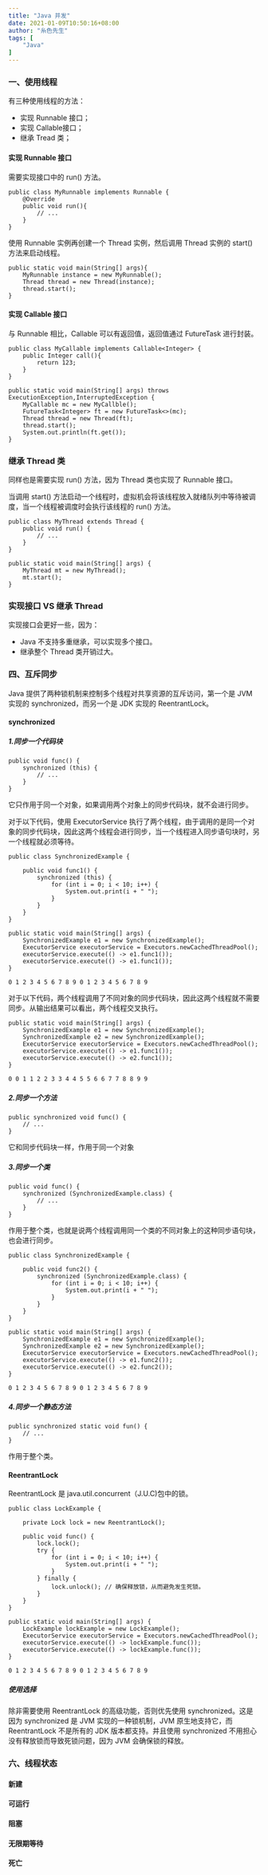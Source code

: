 ```yaml
---
title: "Java 并发"
date: 2021-01-09T10:50:16+08:00
author: "糸色先生"
tags: [
    "Java"
]
---
```


### 一、使用线程
有三种使用线程的方法：
* 实现 Runnable 接口；
* 实现 Callable接口；
* 继承 Tread 类；

#### 实现 Runnable 接口
需要实现接口中的 run() 方法。
```
public class MyRunnable implements Runnable {
    @Override
    public void run(){
        // ...
    }
}
```
使用 Runnable 实例再创建一个 Thread 实例，然后调用 Thread 实例的 start() 方法来启动线程。
```
public static void main(String[] args){
    MyRunnable instance = new MyRunnable();
    Thread thread = new Thread(instance);
    thread.start();
}
```

#### 实现 Callable 接口
与 Runnable 相比，Callable 可以有返回值，返回值通过 FutureTask 进行封装。

```
public class MyCallable implements Callable<Integer> {
    public Integer call(){
        return 123;
    }
}
```
```
public static void main(String[] args) throws ExecutionException,InterruptedException {
    MyCallable mc = new MyCallble();
    FutureTask<Integer> ft = new FutureTask<>(mc);
    Thread thread = new Thread(ft);
    thread.start();
    System.out.println(ft.get());
}
```

### 继承 Thread 类
同样也是需要实现 run() 方法，因为 Thread 类也实现了 Runnable 接口。

当调用 start() 方法启动一个线程时，虚拟机会将该线程放入就绪队列中等待被调度，当一个线程被调度时会执行该线程的 run() 方法。

```
public class MyThread extends Thread {
    public void run() {
        // ...
    }
}
```
```
public static void main(String[] args) {
    MyThread mt = new MyThread();
    mt.start();
}
```

### 实现接口 VS 继承 Thread
实现接口会更好一些，因为：
* Java 不支持多重继承，可以实现多个接口。
* 继承整个 Thread 类开销过大。

### 四、互斥同步
Java 提供了两种锁机制来控制多个线程对共享资源的互斥访问，第一个是 JVM 实现的 synchronized，而另一个是 JDK 实现的 ReentrantLock。

#### synchronized
##### 1.同步一个代码块
```
public void func() {
    synchronized (this) {
        // ...
    }
}
```
它只作用于同一个对象，如果调用两个对象上的同步代码块，就不会进行同步。

对于以下代码，使用 ExecutorService 执行了两个线程，由于调用的是同一个对象的同步代码块，因此这两个线程会进行同步，当一个线程进入同步语句块时，另一个线程就必须等待。
```
public class SynchronizedExample {

    public void func1() {
        synchronized (this) {
            for (int i = 0; i < 10; i++) {
                System.out.print(i + " ");
            }
        }
    }
}
```
```
public static void main(String[] args) {
    SynchronizedExample e1 = new SynchronizedExample();
    ExecutorService executorService = Executors.newCachedThreadPool();
    executorService.execute(() -> e1.func1());
    executorService.execute(() -> e1.func1());
}
```
```
0 1 2 3 4 5 6 7 8 9 0 1 2 3 4 5 6 7 8 9
```

对于以下代码，两个线程调用了不同对象的同步代码块，因此这两个线程就不需要同步。从输出结果可以看出，两个线程交叉执行。
```
public static void main(String[] args) {
    SynchronizedExample e1 = new SynchronizedExample();
    SynchronizedExample e2 = new SynchronizedExample();
    ExecutorService executorService = Executors.newCachedThreadPool();
    executorService.execute(() -> e1.func1());
    executorService.execute(() -> e2.func1());
}
```
```
0 0 1 1 2 2 3 3 4 4 5 5 6 6 7 7 8 8 9 9
```

##### 2.同步一个方法
```
public synchronized void func() {
    // ...
}
```
它和同步代码块一样，作用于同一个对象

##### 3.同步一个类
```
public void func() {
    synchronized (SynchronizedExample.class) {
        // ...
    }
}
```
作用于整个类，也就是说两个线程调用同一个类的不同对象上的这种同步语句块，也会进行同步。
```
public class SynchronizedExample {

    public void func2() {
        synchronized (SynchronizedExample.class) {
            for (int i = 0; i < 10; i++) {
                System.out.print(i + " ");
            }
        }
    }
}
```
```
public static void main(String[] args) {
    SynchronizedExample e1 = new SynchronizedExample();
    SynchronizedExample e2 = new SynchronizedExample();
    ExecutorService executorService = Executors.newCachedThreadPool();
    executorService.execute(() -> e1.func2());
    executorService.execute(() -> e2.func2());
}
```
```
0 1 2 3 4 5 6 7 8 9 0 1 2 3 4 5 6 7 8 9
```

##### 4.同步一个静态方法
```
public synchronized static void fun() {
    // ...
}
```
作用于整个类。

#### ReentrantLock
ReentrantLock 是 java.util.concurrent（J.U.C)包中的锁。
```
public class LockExample {

    private Lock lock = new ReentrantLock();

    public void func() {
        lock.lock();
        try {
            for (int i = 0; i < 10; i++) {
                System.out.print(i + " ");
            }
        } finally {
            lock.unlock(); // 确保释放锁，从而避免发生死锁。
        }
    }
}

```
```
public static void main(String[] args) {
    LockExample lockExample = new LockExample();
    ExecutorService executorService = Executors.newCachedThreadPool();
    executorService.execute(() -> lockExample.func());
    executorService.execute(() -> lockExample.func());
}
```
```
0 1 2 3 4 5 6 7 8 9 0 1 2 3 4 5 6 7 8 9
```

##### 使用选择
除非需要使用 ReentrantLock 的高级功能，否则优先使用 synchronized。这是因为 synchronized 是 JVM 实现的一种锁机制，JVM 原生地支持它，而 ReentrantLock 不是所有的 JDK 版本都支持。并且使用 synchronized 不用担心没有释放锁而导致死锁问题，因为 JVM 会确保锁的释放。


### 六、线程状态
#### 新建
#### 可运行
#### 阻塞
#### 无限期等待
#### 死亡



































































































































































